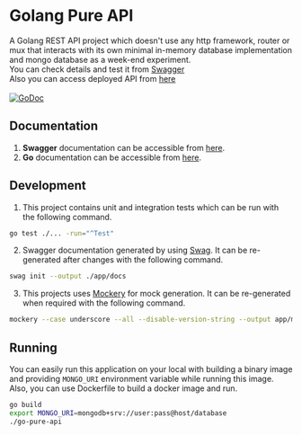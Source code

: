 # Golang Pure API
A Golang REST API project which doesn't use any http framework, router or mux that interacts with its own minimal in-memory database implementation and mongo database as a week-end experiment.
<br>You can check details and test it from [Swagger](https://go-pure-api.herokuapp.com/docs/index.html)
<br>Also you can access deployed API from [here](https://go-pure-api.herokuapp.com/)
<br><br>[![GoDoc](https://pkg.go.dev/badge/github.com/yunussandikci/go-pure-api)](https://pkg.go.dev/github.com/yunussandikci/go-pure-api@v1.0.0)

## Documentation
1. <b>Swagger</b> documentation can be accessible from [here](https://go-pure-api.herokuapp.com/docs/index.html).
2. <b>Go</b> documentation can be accessible from [here](https://pkg.go.dev/github.com/yunussandikci/go-pure-api@v1.0.0).

## Development
1. This project contains unit and integration tests which can be run with the following command.
```sh
go test ./... -run="^Test"
```
2. Swagger documentation generated by using [Swag](https://github.com/swaggo/swag). It can be re-generated after changes with the following command.
```sh
swag init --output ./app/docs
```
3. This projects uses [Mockery](https://github.com/vektra/mockery) for mock generation. It can be re-generated when required with the following command.
```sh
mockery --case underscore --all --disable-version-string --output app/mocks
```

## Running
You can easily run this application on your local with building a binary image and providing `MONGO_URI` environment variable while running this image.
Also, you can use Dockerfile to build a docker image and run.
```sh
go build
export MONGO_URI=mongodb+srv://user:pass@host/database
./go-pure-api
```



